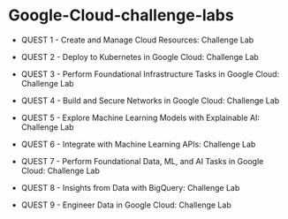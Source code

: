 # Google-Cloud-challenge-labs

* QUEST 1 - Create and Manage Cloud Resources: Challenge Lab

* QUEST 2 - Deploy to Kubernetes in Google Cloud: Challenge Lab

* QUEST 3 - Perform Foundational Infrastructure Tasks in Google Cloud: Challenge Lab

* QUEST 4 - Build and Secure Networks in Google Cloud: Challenge Lab

* QUEST 5 - Explore Machine Learning Models with Explainable AI: Challenge Lab

* QUEST 6 - Integrate with Machine Learning APIs: Challenge Lab

* QUEST 7 - Perform Foundational Data, ML, and AI Tasks in Google Cloud: Challenge Lab

* QUEST 8 - Insights from Data with BigQuery: Challenge Lab

* QUEST 9 - Engineer Data in Google Cloud: Challenge Lab
